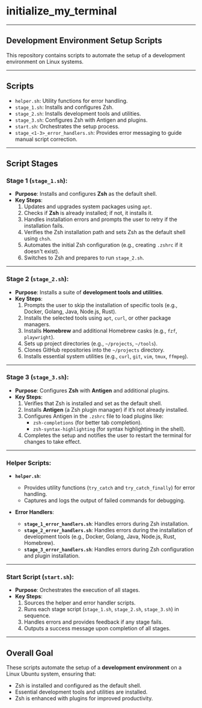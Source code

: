 # initialize_my_terminal

---

## Development Environment Setup Scripts

This repository contains scripts to automate the setup of a development environment on Linux systems.

---

## Scripts

- `helper.sh`: Utility functions for error handling.
- `stage_1.sh`: Installs and configures Zsh.
- `stage_2.sh`: Installs development tools and utilities.
- `stage_3.sh`: Configures Zsh with Antigen and plugins.
- `start.sh`: Orchestrates the setup process.
- `stage_<1-3>_error_handlers.sh`: Provides error messaging to guide manual script correction.

---

## Script Stages

### **Stage 1 (`stage_1.sh`)**:
- **Purpose**: Installs and configures **Zsh** as the default shell.
- **Key Steps**:
  1. Updates and upgrades system packages using `apt`.
  2. Checks if **Zsh** is already installed; if not, it installs it.
  3. Handles installation errors and prompts the user to retry if the installation fails.
  4. Verifies the Zsh installation path and sets Zsh as the default shell using `chsh`.
  5. Automates the initial Zsh configuration (e.g., creating `.zshrc` if it doesn't exist).
  6. Switches to Zsh and prepares to run `stage_2.sh`.

---

### **Stage 2 (`stage_2.sh`)**:
- **Purpose**: Installs a suite of **development tools and utilities**.
- **Key Steps**:
  1. Prompts the user to skip the installation of specific tools (e.g., Docker, Golang, Java, Node.js, Rust).
  2. Installs the selected tools using `apt`, `curl`, or other package managers.
  3. Installs **Homebrew** and additional Homebrew casks (e.g., `fzf`, `playwright`).
  4. Sets up project directories (e.g., `~/projects`, `~/tools`).
  5. Clones GitHub repositories into the `~/projects` directory.
  6. Installs essential system utilities (e.g., `curl`, `git`, `vim`, `tmux`, `ffmpeg`).

---

### **Stage 3 (`stage_3.sh`)**:
- **Purpose**: Configures **Zsh** with **Antigen** and additional plugins.
- **Key Steps**:
  1. Verifies that Zsh is installed and set as the default shell.
  2. Installs **Antigen** (a Zsh plugin manager) if it’s not already installed.
  3. Configures Antigen in the `.zshrc` file to load plugins like:
     - `zsh-completions` (for better tab completion).
     - `zsh-syntax-highlighting` (for syntax highlighting in the shell).
  4. Completes the setup and notifies the user to restart the terminal for changes to take effect.

---

### **Helper Scripts**:
- **`helper.sh`**:
  - Provides utility functions (`try_catch` and `try_catch_finally`) for error handling.
  - Captures and logs the output of failed commands for debugging.

- **Error Handlers**:
  - **`stage_1_error_handlers.sh`**: Handles errors during Zsh installation.
  - **`stage_2_error_handlers.sh`**: Handles errors during the installation of development tools (e.g., Docker, Golang, Java, Node.js, Rust, Homebrew).
  - **`stage_3_error_handlers.sh`**: Handles errors during Zsh configuration and plugin installation.

---

### **Start Script (`start.sh`)**:
- **Purpose**: Orchestrates the execution of all stages.
- **Key Steps**:
  1. Sources the helper and error handler scripts.
  2. Runs each stage script (`stage_1.sh`, `stage_2.sh`, `stage_3.sh`) in sequence.
  3. Handles errors and provides feedback if any stage fails.
  4. Outputs a success message upon completion of all stages.

---

## Overall Goal

These scripts automate the setup of a **development environment** on a Linux Ubuntu system, ensuring that:
- Zsh is installed and configured as the default shell.
- Essential development tools and utilities are installed.
- Zsh is enhanced with plugins for improved productivity.
